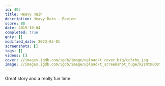 ```yaml
---
id: 493
title: Heavy Rain
description: Heavy Rain - Review
score: 80
date: 2019-10-04
completed: true
goty: []
modified_date: 2023-03-01
screenshots: []
tags: []
videos: []
cover: //images.igdb.com/igdb/image/upload/t_cover_big/co3rhy.jpg
image: //images.igdb.com/igdb/image/upload/t_screenshot_huge/k2zmtm03stdzyw9pqivu.jpg
---
```

Great story and a really fun time.